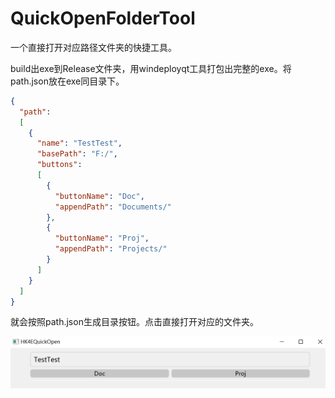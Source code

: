 # QuickOpenFolderTool

一个直接打开对应路径文件夹的快捷工具。

build出exe到Release文件夹，用windeployqt工具打包出完整的exe。将path.json放在exe同目录下。

```json
{
  "path":
  [
    {
      "name": "TestTest",
      "basePath": "F:/",
      "buttons":
      [
        {
          "buttonName": "Doc",
          "appendPath": "Documents/"
        },
        {
          "buttonName": "Proj",
          "appendPath": "Projects/"
        }
      ]
    }
  ]
}
```

就会按照path.json生成目录按钮。点击直接打开对应的文件夹。

![image-20220529124554999](README/image-20220529124554999.png)
